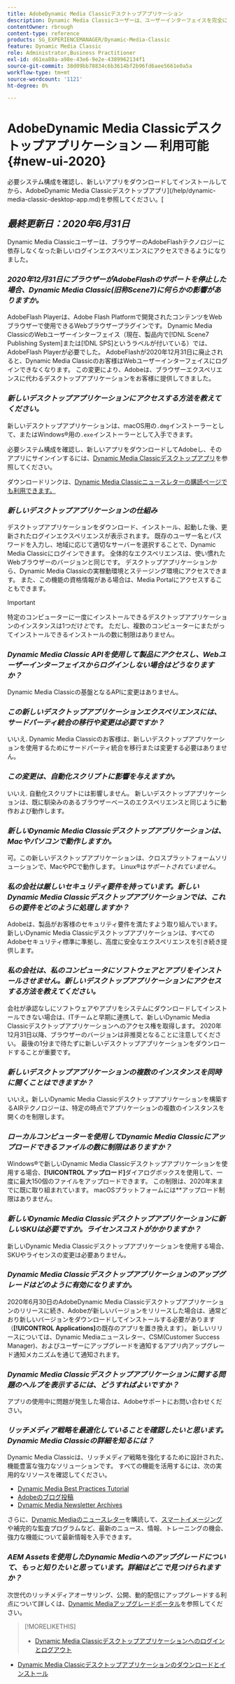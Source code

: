 ```yaml
---
title: AdobeDynamic Media Classicデスクトップアプリケーション
description: Dynamic Media Classicユーザーは、ユーザーインターフェイスを完全に更新できます。 エクスペリエンスは、更新されたサインインと、貴重なリソースへのリンクを提供します。また、この更新は、ブラウザーのAdobeFlashテクノロジーに依存しなくなりました。
contentOwner: rbrough
content-type: reference
products: SG_EXPERIENCEMANAGER/Dynamic-Media-Classic
feature: Dynamic Media Classic
role: Administrator,Business Practitioner
exl-id: d61ea80a-a98e-43e6-9e2e-4389962134f1
source-git-commit: 38d09bb78834c6b3614bf2b96fd6aee5661e0a5a
workflow-type: tm+mt
source-wordcount: '1121'
ht-degree: 0%

---
```


# AdobeDynamic Media Classicデスクトップアプリケーション — 利用可能 {#new-ui-2020}

必要システム構成を確認し、新しいアプリをダウンロードしてインストールしてから、AdobeDynamic Media Classicデスクトップアプリ](/help/dynamic-media-classic-desktop-app.md)を参照してください。[

## _最終更新日：2020年6月31日_

Dynamic Media Classicユーザーは、ブラウザーのAdobeFlashテクノロジーに依存しなくなった新しいログインエクスペリエンスにアクセスできるようになりました。

### **_2020年12月31日にブラウザーがAdobeFlashのサポートを停止した場合、Dynamic Media Classic(旧称Scene7)に何らかの影響がありますか。_**

AdobeFlash Playerは、Adobe Flash Platformで開発されたコンテンツをWebブラウザーで使用できるWebブラウザープラグインです。 Dynamic Media ClassicのWebユーザーインターフェイス（現在、製品内で[!DNL Scene7 Publishing System]または[!DNL SPS]というラベルが付いている）では、AdobeFlash Playerが必要でした。 AdobeFlashが2020年12月31日に廃止されると、Dynamic Media Classicのお客様はWebユーザーインターフェイスにログインできなくなります。 この変更により、Adobeは、ブラウザーエクスペリエンスに代わるデスクトップアプリケーションをお客様に提供してきました。

### **_新しいデスクトップアプリケーションにアクセスする方法を教えてください。_**

新しいデスクトップアプリケーションは、macOS用の`.dmg`インストーラーとして、またはWindows®用の`.exe`インストーラーとして入手できます。

必要システム構成を確認し、新しいアプリをダウンロードしてAdobeし、そのアプリにサインインするには、[Dynamic Media Classicデスクトップアプリ](/help/dynamic-media-classic-desktop-app.md)を参照してください。

ダウンロードリンクは、[Dynamic Media Classicニュースレターの購読ページでも利用できます。](https://www.adobe.com/subscription/dynamic-media-newsletter.html)

### **_新しいデスクトップアプリケーションの仕組み_**

デスクトップアプリケーションをダウンロード、インストール、起動した後、更新されたログインエクスペリエンスが表示されます。 既存のユーザー名とパスワードを入力し、地域に応じて適切なサーバーを選択することで、Dynamic Media Classicにログインできます。 全体的なエクスペリエンスは、使い慣れたWebブラウザーのバージョンと同じです。 デスクトップアプリケーションから、Dynamic Media Classicの実稼動環境とステージング環境にアクセスできます。 また、この機能の資格情報がある場合は、Media Portalにアクセスすることもできます。

>[!IMPORTANT]
>
>特定のコンピューターに一度にインストールできるデスクトップアプリケーションのインスタンスは1つだけ&#x200B;*と*&#x200B;です。 ただし、複数のコンピューターにまたがってインストールできるインストールの数に制限はありません。

### **_Dynamic Media Classic APIを使用して製品にアクセスし、Webユーザーインターフェイスからログインしない場合はどうなりますか？_**

Dynamic Media Classicの基盤となるAPIに変更はありません。

### **_この新しいデスクトップアプリケーションエクスペリエンスには、サードパーティ統合の移行や変更は必要ですか？_**

いいえ. Dynamic Media Classicのお客様は、新しいデスクトップアプリケーションを使用するためにサードパーティ統合を移行または変更する必要はありません。

### **_この変更は、自動化スクリプトに影響を与えますか。_**

いいえ. 自動化スクリプトには影響しません。 新しいデスクトップアプリケーションは、既に馴染みのあるブラウザーベースのエクスペリエンスと同じように動作および動作します。

### **_新しいDynamic Media Classicデスクトップアプリケーションは、Macやパソコンで動作しますか。_**

可。この新しいデスクトップアプリケーションは、クロスプラットフォームソリューションで、MacやPCで動作します。 Linux®は&#x200B;*サポートされていません*。

### **_私の会社は厳しいセキュリティ要件を持っています。新しいDynamic Media Classicデスクトップアプリケーションでは、これらの要件をどのように処理しますか？_**

Adobeは、製品がお客様のセキュリティ要件を満たすよう取り組んでいます。 新しいDynamic Media Classicデスクトップアプリケーションは、すべてのAdobeセキュリティ標準に準拠し、高度に安全なエクスペリエンスを引き続き提供します。

### **_私の会社は、私のコンピュータにソフトウェアとアプリをインストールさせません。新しいデスクトップアプリケーションにアクセスする方法を教えてください。_**

会社が承認なしにソフトウェアやアプリをシステムにダウンロードしてインストールできない場合は、ITチームと早期に連携して、新しいDynamic Media Classicデスクトップアプリケーションへのアクセス権を取得します。 2020年12月31日以降、ブラウザーのバージョンは非推奨となることに注意してください。 最後の1分まで待たずに新しいデスクトップアプリケーションをダウンロードすることが重要です。

### **_新しいデスクトップアプリケーションの複数のインスタンスを同時に開くことはできますか？_**

いいえ。新しいDynamic Media Classicデスクトップアプリケーションを構築するAIRテクノロジーは、特定の時点でアプリケーションの複数のインスタンスを開くのを制限します。

### **_ローカルコンピューターを使用してDynamic Media Classicにアップロードできるファイルの数に制限はありますか？_**

Windows®で新しいDynamic Media Classicデスクトップアプリケーションを使用する場合、**[!UICONTROL アップロード]**&#x200B;ダイアログボックスを使用して、一度に最大150個のファイルをアップロードできます。 この制限は、2020年末までに既に取り組まれています。 macOSプラットフォームには&#x200B;**&#x200B;アップロード制限はありません。

### **_新しいDynamic Media Classicデスクトップアプリケーションに新しいSKUは必要ですか。ライセンスコストがかかりますか？_**

新しいDynamic Media Classicデスクトップアプリケーションを使用する場合、SKUやライセンスの変更は必要ありません。

### **_Dynamic Media Classicデスクトップアプリケーションのアップグレードはどのように有効になりますか。_**

2020年6月30日のAdobeDynamic Media Classicデスクトップアプリケーションのリリースに続き、Adobeが新しいバージョンをリリースした場合は、通常どおり新しいバージョンをダウンロードしてインストールする必要があります（**[!UICONTROL Applications]**&#x200B;の既存のアプリを置き換えます）。 新しいリリースについては、Dynamic Mediaニュースレター、CSM(Customer Success Manager)、およびユーザーにアップグレードを通知するアプリ内アップグレード通知メカニズムを通じて通知されます。

### **_Dynamic Media Classicデスクトップアプリケーションに関する問題のヘルプを表示するには、どうすればよいですか？_**

アプリの使用中に問題が発生した場合は、Adobeサポートにお問い合わせください。

### **_リッチメディア戦略を最適化していることを確認したいと思います。Dynamic Media Classicの詳細を知るには？_**

Dynamic Media Classicは、リッチメディア戦略を強化するために設計された、機能豊富な強力なソリューションです。 すべての機能を活用するには、次の実用的なリソースを確認してください。

* [Dynamic Media Best Practices Tutorial](https://experienceleague.adobe.com/docs/experience-manager-learn/dynamic-media-classic-tutorial/overview.html)
* [Adobeのブログ投稿](https://blog.adobe.com/)<!-- (https://blog.adobe.com/tag/dynamic-media/) -->
* [Dynamic Media Newsletter Archives](https://experienceleague.adobe.com/docs/dynamic-media-classic/using/dynamic-media-newsletter.html)

さらに、[Dynamic Mediaのニュースレター](https://www.adobe.com/subscription/dynamic-media-newsletter.html)を購読して、[スマートイメージング](https://experienceleague.adobe.com/docs/experience-manager-65/assets/dynamic/imaging-faq.html#dynamic)や補完的な監査プログラムなど、最新のニュース、情報、トレーニングの機会、強力な機能について最新情報を入手できます。

### **_AEM Assetsを使用したDynamic Mediaへのアップグレードについて、もっと知りたいと思っています。詳細はどこで見つけられますか？_**

次世代のリッチメディアオーサリング、公開、動的配信にアップグレードする利点について詳しくは、[Dynamic Mediaアップグレードポータル](http://exploreadobe.com/dynamic-media-upgrade/)を参照してください。

>[!MORELIKETHIS]
>
>* [Dynamic Media Classicデスクトップアプリケーションへのログインとログアウト](/help/signing-out.md)
* [Dynamic Media Classicデスクトップアプリケーションのダウンロードとインストール](/help/dynamic-media-classic-desktop-app.md)



<!-- SAVE - OLD LINK TO BEST PRACTICES GUIDE IN PDF https://www.adobe.com/content/dam/www/us/en/marketing/experience-manager-assets/dynamic-media/adobe-dynamic-media-classic-best-practices-guide.pdf -->
